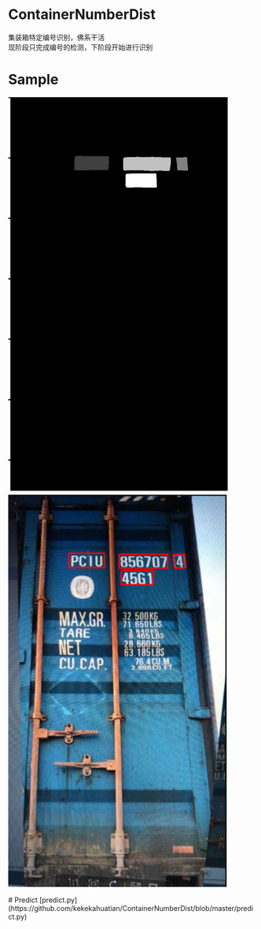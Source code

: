 # ContainerNumberDist
集装箱特定编号识别，佛系干活  
现阶段只完成编号的检测，下阶段开始进行识别
# Sample
<P>
   <img src="https://github.com/kekekahuatian/ContainerNumberDist/blob/master/samples/mask.png" width="450" height="800" alt="网不好或者图没了"/>
   <img src="https://github.com/kekekahuatian/ContainerNumberDist/blob/master/samples/pred.png" width="450" height="800" alt="网不好或者图没了"/>
 </p>
# Predict
[predict.py](https://github.com/kekekahuatian/ContainerNumberDist/blob/master/predict.py)
